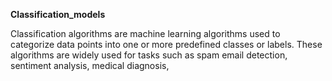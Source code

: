 **Classification_models**


Classification algorithms are machine learning algorithms used to categorize data points into one or more predefined classes or labels. These algorithms are widely used for tasks such as spam email detection, sentiment analysis, medical diagnosis,
